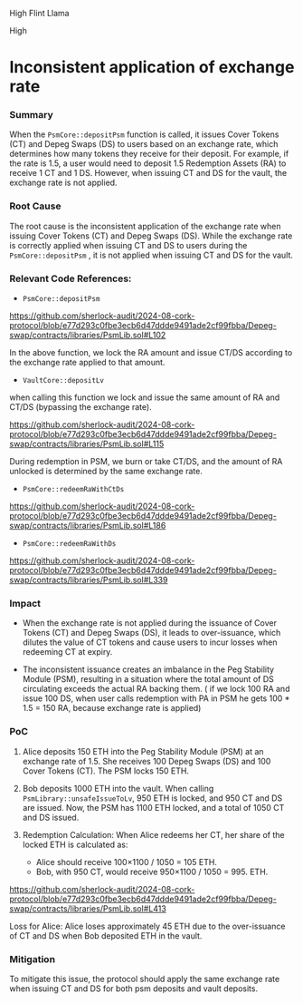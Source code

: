 High Flint Llama

High

# Inconsistent application of  exchange rate

### Summary

When the `PsmCore::depositPsm` function is called, it issues Cover Tokens (CT) and Depeg Swaps (DS) to users based on an exchange rate, which determines how many tokens they receive for their deposit. For example, if the rate is 1.5, a user would need to deposit 1.5 Redemption Assets (RA) to receive 1 CT and 1 DS. However, when issuing CT and DS for the vault, the exchange rate is not applied.

### Root Cause

The root cause is the inconsistent application of the exchange rate when issuing Cover Tokens (CT) and Depeg Swaps (DS). While the exchange rate is correctly applied when issuing CT and DS to users during the `PsmCore::depositPsm` , it is not applied when issuing CT and DS for the vault. 

### Relevant Code References:

* `PsmCore::depositPsm`

https://github.com/sherlock-audit/2024-08-cork-protocol/blob/e77d293c0fbe3ecb6d47ddde9491ade2cf99fbba/Depeg-swap/contracts/libraries/PsmLib.sol#L102

In the above function, we lock the RA amount and issue CT/DS according to the exchange rate applied to that amount.

* `VaultCore::depositLv`

when calling this function we lock and issue the same amount of RA and CT/DS (bypassing the exchange rate). 

https://github.com/sherlock-audit/2024-08-cork-protocol/blob/e77d293c0fbe3ecb6d47ddde9491ade2cf99fbba/Depeg-swap/contracts/libraries/PsmLib.sol#L115

During redemption in PSM, we burn or take CT/DS, and the amount of RA unlocked is determined by the same exchange rate.

* `PsmCore::redeemRaWithCtDs`

https://github.com/sherlock-audit/2024-08-cork-protocol/blob/e77d293c0fbe3ecb6d47ddde9491ade2cf99fbba/Depeg-swap/contracts/libraries/PsmLib.sol#L186

*  `PsmCore::redeemRaWithDs` 

https://github.com/sherlock-audit/2024-08-cork-protocol/blob/e77d293c0fbe3ecb6d47ddde9491ade2cf99fbba/Depeg-swap/contracts/libraries/PsmLib.sol#L339

 
### Impact

*  When the exchange rate is not applied during the issuance of Cover Tokens (CT) and Depeg Swaps (DS), it leads to over-issuance, which dilutes the value of CT tokens and  cause users to incur losses when redeeming CT at expiry.

* The inconsistent issuance creates an imbalance in the Peg Stability Module (PSM), resulting in a situation where the total amount of  DS circulating exceeds the actual RA backing them.  (  if we lock 100 RA and issue 100 DS, when user calls redemption with PA in PSM he gets 100 * 1.5 = 150 RA, because exchange rate is applied)

### PoC

1. Alice deposits 150 ETH into the Peg Stability Module (PSM) at an exchange rate of 1.5. She receives 100 Depeg Swaps (DS) and 100 Cover Tokens (CT). The PSM locks 150 ETH.

2. Bob deposits 1000 ETH into the vault. When calling `PsmLibrary::unsafeIssueToLv`, 950 ETH is locked, and 950 CT and DS are issued. Now, the PSM has 1100 ETH locked, and a total of 1050 CT and DS issued.

3. Redemption Calculation: When Alice redeems her CT, her share of the locked ETH is calculated as:

    * Alice should receive 100×1100 / 1050 = 105 ETH.
    * Bob, with 950 CT, would receive 950×1100 / 1050 ​= 995. ETH.
    
https://github.com/sherlock-audit/2024-08-cork-protocol/blob/e77d293c0fbe3ecb6d47ddde9491ade2cf99fbba/Depeg-swap/contracts/libraries/PsmLib.sol#L413

Loss for Alice: Alice loses approximately 45 ETH due to the over-issuance of CT and DS when Bob deposited ETH in the vault. 

### Mitigation

To mitigate this issue, the protocol should apply the same exchange rate when issuing CT and DS for both psm deposits and vault deposits. 